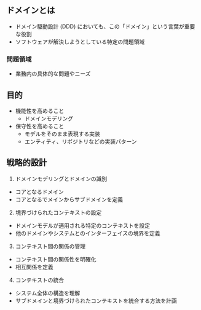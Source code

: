 ## ドメインとは

- ドメイン駆動設計 (DDD) においても、この「ドメイン」という言葉が重要な役割
- ソフトウェアが解決しようとしている特定の問題領域

### 問題領域

- 業務内の具体的な問題やニーズ

## 目的

- 機能性を高めること
  - ドメインモデリング
- 保守性を高めること
  - モデルをそのまま表現する実装
  - エンティティ、リポジトリなどの実装パターン

## 戦略的設計

1. ドメインモデリングとドメインの識別

- コアとなるドメイン
- コアとなるでメインからサブドメインを定義

2. 境界づけられたコンテキストの設定

- ドメインモデルが適用される特定のコンテキストを設定
- 他のドメインやシステムとのインターフェイスの境界を定義

3. コンテキスト間の関係の管理

- コンテキスト間の関係性を明確化
- 相互関係を定義

4. コンテキストの統合

- システム全体の構造を理解
- サブドメインと境界づけられたコンテキストを統合する方法を計画
